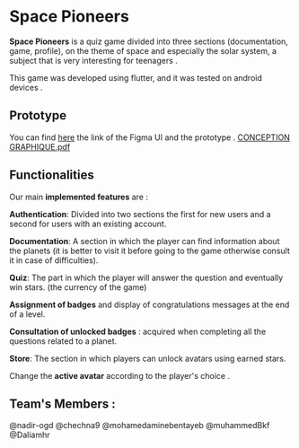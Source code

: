 # Space Pioneers 

**Space Pioneers** is a quiz game divided into three sections (documentation, game, profile), on the theme of space and especially the solar system, a subject that is very interesting for teenagers .

This game was developed using flutter, and it was tested on android devices .
## Prototype 
You can find  [here](http://handlebarsjs.com/) the link of the Figma UI and the prototype . 
[CONCEPTION GRAPHIQUE.pdf](https://github.com/nadir-ogd/Space-Pioneers/files/6844434/CONCEPTION.GRAPHIQUE.pdf)

## Functionalities 
Our main **implemented features** are :

**Authentication**: Divided into two sections the first for new users and a second for users with an existing account.

**Documentation**: A section in which the player can find information about the planets (it is better to visit it before going to the game otherwise consult it in case of difficulties).

**Quiz**: The part in which the player will answer the question and eventually win stars. (the currency of the game)

**Assignment of badges** and display of congratulations messages at the end of a level. 

**Consultation of unlocked badges** : acquired when completing all the questions related to a planet.

**Store**: The section in which players can unlock avatars using earned stars.

Change the **active avatar** according to the player's choice .

## Team's Members :
@nadir-ogd
@chechna9
@mohamedaminebentayeb
@muhammedBkf
@Daliamhr
